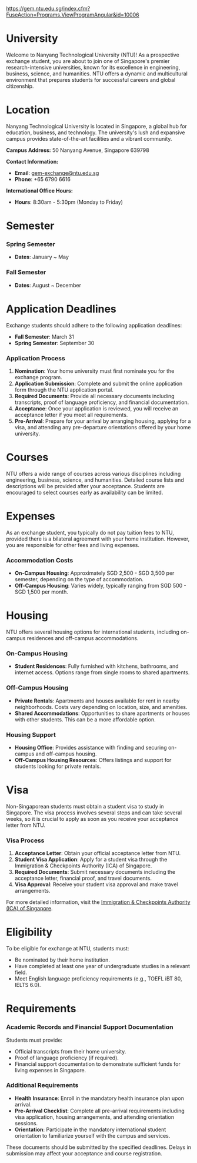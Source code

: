 https://gem.ntu.edu.sg/index.cfm?FuseAction=Programs.ViewProgramAngular&id=10006

# University

Welcome to Nanyang Technological University (NTU)! As a prospective exchange student, you are about to join one of Singapore's premier research-intensive universities, known for its excellence in engineering, business, science, and humanities. NTU offers a dynamic and multicultural environment that prepares students for successful careers and global citizenship.

# Location

Nanyang Technological University is located in Singapore, a global hub for education, business, and technology. The university's lush and expansive campus provides state-of-the-art facilities and a vibrant community.

**Campus Address:**
50 Nanyang Avenue, Singapore 639798

**Contact Information:**

- **Email**: gem-exchange@ntu.edu.sg
- **Phone**: +65 6790 6616

**International Office Hours:**

- **Hours**: 8:30am - 5:30pm (Monday to Friday)

# Semester

### Spring Semester

- **Dates**: January ~ May

### Fall Semester

- **Dates**: August ~ December

# Application Deadlines

Exchange students should adhere to the following application deadlines:

- **Fall Semester**: March 31
- **Spring Semester**: September 30

### Application Process

1. **Nomination**: Your home university must first nominate you for the exchange program.
2. **Application Submission**: Complete and submit the online application form through the NTU application portal.
3. **Required Documents**: Provide all necessary documents including transcripts, proof of language proficiency, and financial documentation.
4. **Acceptance**: Once your application is reviewed, you will receive an acceptance letter if you meet all requirements.
5. **Pre-Arrival**: Prepare for your arrival by arranging housing, applying for a visa, and attending any pre-departure orientations offered by your home university.

# Courses

NTU offers a wide range of courses across various disciplines including engineering, business, science, and humanities. Detailed course lists and descriptions will be provided after your acceptance. Students are encouraged to select courses early as availability can be limited.

# Expenses

As an exchange student, you typically do not pay tuition fees to NTU, provided there is a bilateral agreement with your home institution. However, you are responsible for other fees and living expenses.

### Accommodation Costs

- **On-Campus Housing**: Approximately SGD 2,500 - SGD 3,500 per semester, depending on the type of accommodation.
- **Off-Campus Housing**: Varies widely, typically ranging from SGD 500 - SGD 1,500 per month.

# Housing

NTU offers several housing options for international students, including on-campus residences and off-campus accommodations.

### On-Campus Housing

- **Student Residences**: Fully furnished with kitchens, bathrooms, and internet access. Options range from single rooms to shared apartments.

### Off-Campus Housing

- **Private Rentals**: Apartments and houses available for rent in nearby neighborhoods. Costs vary depending on location, size, and amenities.
- **Shared Accommodations**: Opportunities to share apartments or houses with other students. This can be a more affordable option.

### Housing Support

- **Housing Office**: Provides assistance with finding and securing on-campus and off-campus housing.
- **Off-Campus Housing Resources**: Offers listings and support for students looking for private rentals.

# Visa

Non-Singaporean students must obtain a student visa to study in Singapore. The visa process involves several steps and can take several weeks, so it is crucial to apply as soon as you receive your acceptance letter from NTU.

### Visa Process

1. **Acceptance Letter**: Obtain your official acceptance letter from NTU.
2. **Student Visa Application**: Apply for a student visa through the Immigration & Checkpoints Authority (ICA) of Singapore.
3. **Required Documents**: Submit necessary documents including the acceptance letter, financial proof, and travel documents.
4. **Visa Approval**: Receive your student visa approval and make travel arrangements.

For more detailed information, visit the [Immigration & Checkpoints Authority (ICA) of Singapore](https://www.ica.gov.sg/).

# Eligibility

To be eligible for exchange at NTU, students must:

- Be nominated by their home institution.
- Have completed at least one year of undergraduate studies in a relevant field.
- Meet English language proficiency requirements (e.g., TOEFL iBT 80, IELTS 6.0).

# Requirements

### Academic Records and Financial Support Documentation

Students must provide:

- Official transcripts from their home university.
- Proof of language proficiency (if required).
- Financial support documentation to demonstrate sufficient funds for living expenses in Singapore.

### Additional Requirements

- **Health Insurance**: Enroll in the mandatory health insurance plan upon arrival.
- **Pre-Arrival Checklist**: Complete all pre-arrival requirements including visa application, housing arrangements, and attending orientation sessions.
- **Orientation**: Participate in the mandatory international student orientation to familiarize yourself with the campus and services.

These documents should be submitted by the specified deadlines. Delays in submission may affect your acceptance and course registration.
